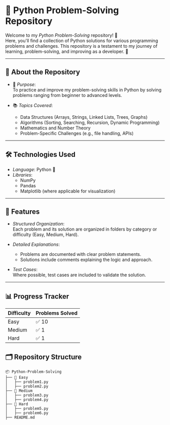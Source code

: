 ﻿# 🐍 Python Problem-Solving Repository  

Welcome to my *Python Problem-Solving* repository! 🎉  
Here, you'll find a collection of Python solutions for various programming problems and challenges. This repository is a testament to my journey of learning, problem-solving, and improving as a developer. 🚀  

---

## 🔎 About the Repository  

- 📌 *Purpose*:  
  To practice and improve my problem-solving skills in Python by solving problems ranging from beginner to advanced levels.  

- 📚 *Topics Covered*:  
  - Data Structures (Arrays, Strings, Linked Lists, Trees, Graphs)  
  - Algorithms (Sorting, Searching, Recursion, Dynamic Programming)  
  - Mathematics and Number Theory  
  - Problem-Specific Challenges (e.g., file handling, APIs)  

---

## 🛠 Technologies Used  

- *Language*: Python 🐍  
- *Libraries*:  
  - NumPy  
  - Pandas  
  - Matplotlib (where applicable for visualization)  

---

## 🚀 Features  

- *Structured Organization*:  
  Each problem and its solution are organized in folders by category or difficulty (Easy, Medium, Hard).  

- *Detailed Explanations*:  
  - Problems are documented with clear problem statements.  
  - Solutions include comments explaining the logic and approach.  

- *Test Cases*:  
  Where possible, test cases are included to validate the solution.  

---
## 📊 Progress Tracker  

| Difficulty | Problems Solved |  
|------------|-----------------|  
| Easy       | ✅ 10           |  
| Medium     | ✅ 1            |  
| Hard       | ✅ 1            |  

## 🗂 Repository Structure  

```plaintext
📦 Python-Problem-Solving
├── 📁 Easy
│   ├── problem1.py
│   ├── problem2.py
├── 📁 Medium
│   ├── problem3.py
│   ├── problem4.py
├── 📁 Hard
│   ├── problem5.py
│   ├── problem6.py
├── README.md
